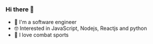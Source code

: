 ### Hi there 👋

- 🎯   I'm a software engineer
- 🤓   Interested in JavaScript, Nodejs, 
      Reactjs and python
- 🥋   I love combat sports
<!--
**himanshusr/himanshusr** is a ✨ _special_ ✨ repository because its `README.md` (this file) appears on your GitHub profile.

Here are some ideas to get you started:

- 🔭 I’m currently working on ...
- 🌱 I’m currently learning ...
- 👯 I’m looking to collaborate on ...
- 🤔 I’m looking for help with ...
- 💬 Ask me about ...
- 📫 How to reach me: ...
- 😄 Pronouns: ...
- ⚡ Fun fact: ...
-->
